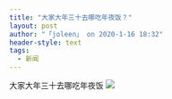 ```yaml
---
title: "大家大年三十去哪吃年夜饭？"
layout: post
author: "「joleen」 on 2020-1-16 18:32"
header-style: text
tags:
  - 新闻
---
```


<head></head>
<body>
  大家大年三十去哪吃年夜饭
 <img src="https://bbs.boniu123.cc/static/image/smiley/3tuzki_emoticons/tuzki_004.gif" smilieid="141">
 <br>
</body>


